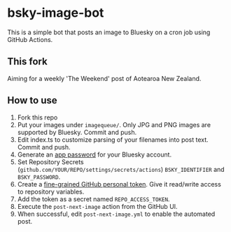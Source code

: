 # bsky-image-bot

This is a simple bot that posts an image to Bluesky on a cron job using GitHub Actions.

## This fork

Aiming for a weekly 'The Weekend' post of Aotearoa New Zealand.

## How to use

1. Fork this repo
1. Put your images under `imagequeue/`. Only JPG and PNG images are supported by Bluesky. Commit and push.
1. Edit index.ts to customize parsing of your filenames into post text. Commit and push.
1. Generate an [app password](https://bsky.app/settings/app-passwords) for your Bluesky account.
1. Set Repository Secrets (`github.com/YOUR/REPO/settings/secrets/actions`) `BSKY_IDENTIFIER` and `BSKY_PASSWORD`.
1. Create a [fine-grained GitHub personal token](https://github.com/settings/tokens?type=beta). Give it read/write access to repository variables.
1. Add the token as a secret named `REPO_ACCESS_TOKEN`.
1. Execute the `post-next-image` action from the GitHub UI.
1. When successful, edit `post-next-image.yml` to enable the automated post.
